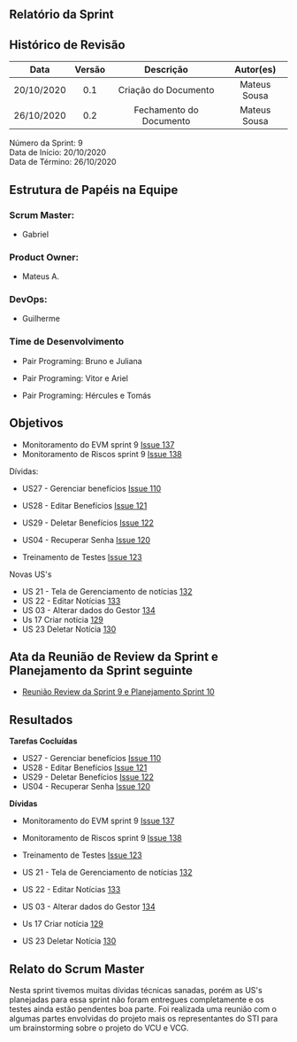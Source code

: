 
## Relatório da Sprint

## Histórico de Revisão

|   Data   |  Versão  |        Descrição       |          Autor(es)          |
|:--------:|:--------:|:----------------------:|:---------------------------:|
|20/10/2020|   0.1    | Criação do Documento        |   Mateus Sousa   |
|26/10/2020|   0.2    | Fechamento do Documento        |   Mateus Sousa   |

Número da Sprint: 9 <br>
Data de Início:  20/10/2020 <br>
Data de Término: 26/10/2020 <br>

## Estrutura de Papéis na Equipe

### Scrum Master:
- Gabriel

### Product Owner:
- Mateus A.

### DevOps:
- Guilherme


### Time de Desenvolvimento

- Pair Programing: Bruno e Juliana
  

- Pair Programing: Vitor e Ariel
  

- Pair Programing: Hércules e Tomás


## Objetivos

- Monitoramento do EVM sprint 9 [Issue 137](https://github.com/fga-eps-mds/2020.1-Grupo6/issues/137)
- Monitoramento de Riscos sprint 9 [Issue 138](https://github.com/fga-eps-mds/2020.1-Grupo6/issues/138)

Dívidas:
- US27 - Gerenciar benefícios [Issue 110](https://github.com/fga-eps-mds/2020.1-Grupo6/issues/110)
- US28 - Editar Benefícios [Issue 121](https://github.com/fga-eps-mds/2020.1-Grupo6/issues/121)
- US29 - Deletar Benefícios [Issue 122](https://github.com/fga-eps-mds/2020.1-Grupo6/issues/122)
- US04 - Recuperar Senha [Issue 120](https://github.com/fga-eps-mds/2020.1-Grupo6/issues/120)

- Treinamento de Testes [Issue 123](https://github.com/fga-eps-mds/2020.1-Grupo6/issues/123)

Novas US's
- US 21 - Tela de Gerenciamento de notícias [132](https://github.com/fga-eps-mds/2020.1-Grupo6/issues/132)
- US 22 - Editar Notícias [133](https://github.com/fga-eps-mds/2020.1-Grupo6/issues/133)
- US 03 - Alterar dados do Gestor [134](https://github.com/fga-eps-mds/2020.1-Grupo6/issues/134)
- Us 17 Criar notícia [129](https://github.com/fga-eps-mds/2020.1-Grupo6/issues/129)
- US 23 Deletar Notícia [130](https://github.com/fga-eps-mds/2020.1-Grupo6/issues/130)

## Ata da Reunião de Review da Sprint e Planejamento da Sprint seguinte

- [Reunião Review da Sprint 9 e Planejamento Sprint 10](https://github.com/fga-eps-mds/2020.1-Grupo6/issues/140)


## Resultados

**Tarefas Cocluídas** 
- US27 - Gerenciar benefícios [Issue 110](https://github.com/fga-eps-mds/2020.1-Grupo6/issues/110)
- US28 - Editar Benefícios [Issue 121](https://github.com/fga-eps-mds/2020.1-Grupo6/issues/121)
- US29 - Deletar Benefícios [Issue 122](https://github.com/fga-eps-mds/2020.1-Grupo6/issues/122)
- US04 - Recuperar Senha [Issue 120](https://github.com/fga-eps-mds/2020.1-Grupo6/issues/120)


**Dívidas**
- Monitoramento do EVM sprint 9 [Issue 137](https://github.com/fga-eps-mds/2020.1-Grupo6/issues/137)
- Monitoramento de Riscos sprint 9 [Issue 138](https://github.com/fga-eps-mds/2020.1-Grupo6/issues/138)

- Treinamento de Testes [Issue 123](https://github.com/fga-eps-mds/2020.1-Grupo6/issues/123)

- US 21 - Tela de Gerenciamento de notícias [132](https://github.com/fga-eps-mds/2020.1-Grupo6/issues/132)
- US 22 - Editar Notícias [133](https://github.com/fga-eps-mds/2020.1-Grupo6/issues/133)
- US 03 - Alterar dados do Gestor [134](https://github.com/fga-eps-mds/2020.1-Grupo6/issues/134)
- Us 17 Criar notícia [129](https://github.com/fga-eps-mds/2020.1-Grupo6/issues/129)
- US 23 Deletar Notícia [130](https://github.com/fga-eps-mds/2020.1-Grupo6/issues/130)

## Relato do Scrum Master

Nesta sprint tivemos muitas dívidas técnicas sanadas, porém as US's planejadas para essa sprint não foram entregues completamente e os testes ainda estão pendentes boa parte. Foi realizada uma reunião com o algumas partes envolvidas do projeto mais os representantes do STI para um brainstorming sobre o projeto do VCU e VCG.